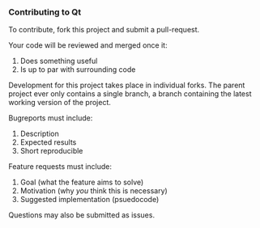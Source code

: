### Contributing to Qt

To contribute, fork this project and submit a pull-request.

Your code will be reviewed and merged once it:

1. Does something useful
1. Is up to par with surrounding code

Development for this project takes place in individual forks. The parent project ever only contains a single branch, a branch containing the latest working version of the project.

Bugreports must include:

1. Description
2. Expected results
3. Short reproducible
 
Feature requests must include:

1. Goal (what the feature aims to solve)
2. Motivation (why *you* think this is necessary)
3. Suggested implementation (psuedocode)

Questions may also be submitted as issues.
